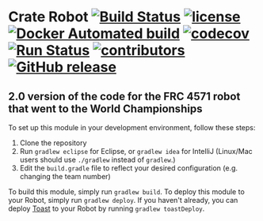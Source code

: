 # Crate Robot [![Build Status](https://travis-ci.org/frc4571/CrateRobot.svg?branch=master)](https://travis-ci.org/frc4571/CrateRobot) [![license](https://img.shields.io/github/license/frc4571/CrateRobot.svg)]() [![Docker Automated build](https://img.shields.io/docker/automated/frc4571/CrateRobot.svg)]() [![codecov](https://codecov.io/gh/frc4571/CrateRobot/branch/master/graph/badge.svg)](https://codecov.io/gh/frc4571/CrateRobot) [![Run Status](https://api.shippable.com/projects/5849ece7a932c20f003a439c/badge?branch=master)](https://app.shippable.com/projects/5849ece7a932c20f003a439c) [![contributors](https://img.shields.io/github/contributors/frc4571/CrateRobot.svg)](https://github.com/frc4571/CrateRobot/graphs/contributors) [![GitHub release](https://img.shields.io/github/release/frc4571/CrateRobot.svg)]() 


## 2.0 version of the code for the FRC 4571 robot that went to the World Championships

To set up this module in your development environment, follow these steps:

1. Clone the repository
2. Run `gradlew eclipse` for Eclipse, or `gradlew idea` for IntelliJ (Linux/Mac users should use `./gradlew` instead of `gradlew`.)
3. Edit the `build.gradle` file to reflect your desired configuration (e.g. changing the team number)

To build this module, simply run `gradlew build`.
To deploy this module to your Robot, simply run `gradlew deploy`.
If you haven't already, you can deploy [Toast](https://github.com/Open-RIO/ToastAPI) to your Robot by running `gradlew toastDeploy`.
